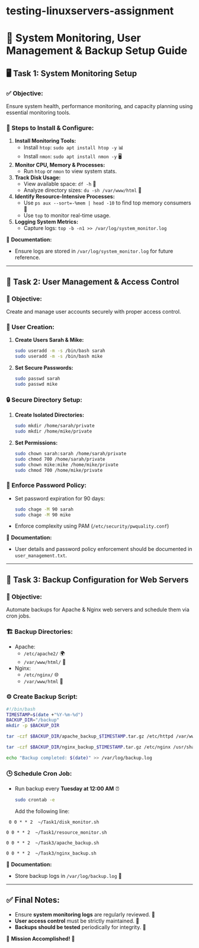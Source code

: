 # testing-linuxservers-assignment
# 📌 System Monitoring, User Management & Backup Setup Guide

## 🖥️ Task 1: System Monitoring Setup

### ✅ Objective:
Ensure system health, performance monitoring, and capacity planning using essential monitoring tools.

### 🔧 Steps to Install & Configure:
1. **Install Monitoring Tools:**
   - Install `htop`: `sudo apt install htop -y`  📊
   - Install `nmon`: `sudo apt install nmon -y`  🖥️
2. **Monitor CPU, Memory & Processes:**
   - Run `htop` or `nmon` to view system stats.
3. **Track Disk Usage:**
   - View available space: `df -h` 💾
   - Analyze directory sizes: `du -sh /var/www/html` 📂
4. **Identify Resource-Intensive Processes:**
   - Use `ps aux --sort=-%mem | head -10` to find top memory consumers 🚀
   - Use `top` to monitor real-time usage.
5. **Logging System Metrics:**
   - Capture logs: `top -b -n1 >> /var/log/system_monitor.log`

📌 **Documentation:**
- Ensure logs are stored in `/var/log/system_monitor.log` for future reference.

---

## 👥 Task 2: User Management & Access Control

### 🎯 Objective:
Create and manage user accounts securely with proper access control.

### 👤 User Creation:
1. **Create Users Sarah & Mike:**
   ```bash
   sudo useradd -m -s /bin/bash sarah
   sudo useradd -m -s /bin/bash mike
   ```
2. **Set Secure Passwords:**
   ```bash
   sudo passwd sarah
   sudo passwd mike
   ```

### 🔒 Secure Directory Setup:
1. **Create Isolated Directories:**
   ```bash
   sudo mkdir /home/sarah/private
   sudo mkdir /home/mike/private
   ```
2. **Set Permissions:**
   ```bash
   sudo chown sarah:sarah /home/sarah/private
   sudo chmod 700 /home/sarah/private
   sudo chown mike:mike /home/mike/private
   sudo chmod 700 /home/mike/private
   ```

### 🔐 Enforce Password Policy:
- Set password expiration for 90 days:
  ```bash
  sudo chage -M 90 sarah
  sudo chage -M 90 mike
  ```
- Enforce complexity using PAM (`/etc/security/pwquality.conf`)

📌 **Documentation:**
- User details and password policy enforcement should be documented in `user_management.txt`.

---

## 🔄 Task 3: Backup Configuration for Web Servers

### 🎯 Objective:
Automate backups for Apache & Nginx web servers and schedule them via cron jobs.

### 🏗️ Backup Directories:
- Apache:
  - `/etc/apache2/` 🌍
  - `/var/www/html/` 📂
- Nginx:
  - `/etc/nginx/` 🌐
  - `/var/www/html` 📁

### ⚙️ Create Backup Script:
```bash
#!/bin/bash
TIMESTAMP=$(date +"%Y-%m-%d")
BACKUP_DIR="/backup"
mkdir -p $BACKUP_DIR

tar -czf $BACKUP_DIR/apache_backup_$TIMESTAMP.tar.gz /etc/httpd /var/www/html

tar -czf $BACKUP_DIR/nginx_backup_$TIMESTAMP.tar.gz /etc/nginx /usr/share/nginx/html

echo "Backup completed: $(date)" >> /var/log/backup.log
```

### 🕒 Schedule Cron Job:
- Run backup every **Tuesday at 12:00 AM** ⏰
  ```bash
  sudo crontab -e
  ```
  Add the following line:
```
 0 0 * * 2  ~/Task1/disk_monitor.sh
  ```
  ```
  0 0 * * 2  ~/Task1/resource_monitor.sh

  ```
  ```
  0 0 * * 2  ~/Task3/apache_backup.sh
  ```
  ```
  0 0 * * 2  ~/Task3/nginx_backup.sh
  ```

📌 **Documentation:**
- Store backup logs in `/var/log/backup.log` 📜

---

## ✅ Final Notes:
- Ensure **system monitoring logs** are regularly reviewed. 🧐
- **User access control** must be strictly maintained. 🔐
- **Backups should be tested** periodically for integrity. 🔄

🎯 **Mission Accomplished! 🚀**

